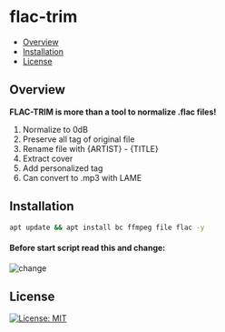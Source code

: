 # flac-trim

* [Overview](#overview)
* [Installation](#installation)
* [License](#license)

## Overview
<b>FLAC-TRIM is more than a tool to normalize .flac files!</b><br>
1) Normalize to 0dB
2) Preserve all tag of original file
3) Rename file with {ARTIST} - {TITLE}
4) Extract cover
5) Add personalized tag
6) Can convert to .mp3 with LAME

## Installation
```bash
apt update && apt install bc ffmpeg file flac -y
```

#### Before start script read this and change:
<img src="https://i.postimg.cc/pXQd4K7c/change.png" alt="change"><br>

## License
[![License: MIT](https://img.shields.io/badge/License-MIT-blue.svg)](LICENSE.md)
